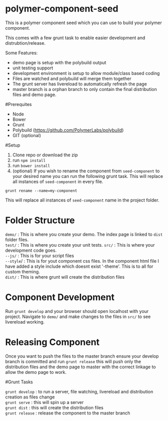 # polymer-component-seed
This is a polymer component seed which you can use to build your polymer component.  

This comes with a few grunt task to enable easier development and distrubtion/release.  

Some Features:  
- demo page is setup with the polybuild output
- unit testing support
- development environment is setup to allow module/class based coding  
- Files are watched and polybuild will merge them together
- The grunt server has livereload  to automatically refresh the page
- master branch is a orphan branch to only contain the final distribution files and demo page.

#Prerequites
- Node
- Bower
- Grunt
- Polybuild (https://github.com/PolymerLabs/polybuild)
- GIT (optional)

#Setup  
1. Clone repo or download the zip
2. run `npm install`
3. run `bower install`
4. (optional) If you wish to rename the component from `seed-component` to your desired name you can run the following grunt task.  This will replace all instances of `seed-component` in every file.
```
grunt rename --name=my-component
```
This will replace all instances of `seed-component` name in the project folder.

# Folder Structure

`demo/` : This is where you create your demo. The index page is linked to `dist` folder files.  
`test/` : This is where you create your unit tests. 
`src/` : This is where your development code goes.   
`--js/` : This is for your script files   
`--style`/ : This is for yout component css files. In the component html file I have added a style include which doesnt exist '-theme'. This is to all for custom theming.    
`dist/` : This is where grunt will create the distribution files  

# Component Development 

Run `grunt develop` and your browser should open localhost with your project. Navigate to `demo/` and make changes to the files in `src/` to see livereload working.

# Releasing Component

Once you want to push the files to the master branch ensure your develop branch is committed and run `grunt release` this will push only the distribution files and the demo page to master with the correct linkage to allow the demo page to work.

#Grunt Tasks  

`grunt develop` : to run a server, file watching, livereload and distribution creation as files change  
`grunt serve` : this will spin up a server  
`grunt dist` : this will create the distribution files  
`grunt release` : release the component to the master branch  